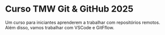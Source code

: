 # Curso TMW Git & GitHub 2025

Um curso para iniciantes aprenderem a trabalhar com repositórios remotos.
Além disso, vamos trabalhar com VSCode e GitFflow.